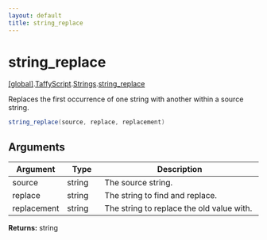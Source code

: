 ```yaml
---
layout: default
title: string_replace
---
```


# string_replace

[\[global\]]({{site.baseurl}}/docs/).[TaffyScript]({{site.baseurl}}/docs/TaffyScript/).[Strings]({{site.baseurl}}/docs/TaffyScript/Strings/).[string_replace]({{site.baseurl}}/docs/TaffyScript/Strings/string_replace/)

Replaces the first occurrence of one string with another within a source string.

```cs
string_replace(source, replace, replacement)
```

## Arguments

<table>
  <col width="15%">
  <col width="15%">
  <thead>
    <tr>
      <th>Argument</th>
      <th>Type</th>
      <th>Description</th>
    </tr>
  </thead>
  <tbody>
    <tr>
      <td>source</td>
      <td>string</td>
      <td>The source string.</td>
    </tr>
    <tr>
      <td>replace</td>
      <td>string</td>
      <td>The string to find and replace.</td>
    </tr>
    <tr>
      <td>replacement</td>
      <td>string</td>
      <td>The string to replace the old value with.</td>
    </tr>
  </tbody>
</table>

**Returns:** string
